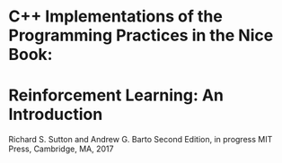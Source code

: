 # C++ Implementations of the Programming Practices in the Nice Book:

# Reinforcement Learning: An Introduction

Richard S. Sutton 
and Andrew G. Barto
Second Edition, in progress
MIT Press, Cambridge, MA, 2017
